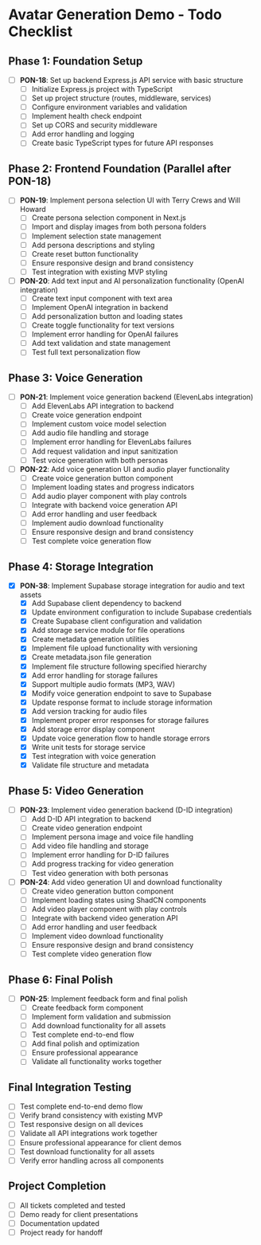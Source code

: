 # Avatar Generation Demo - Todo Checklist

## Phase 1: Foundation Setup
- [ ] **PON-18**: Set up backend Express.js API service with basic structure
  - [ ] Initialize Express.js project with TypeScript
  - [ ] Set up project structure (routes, middleware, services)
  - [ ] Configure environment variables and validation
  - [ ] Implement health check endpoint
  - [ ] Set up CORS and security middleware
  - [ ] Add error handling and logging
  - [ ] Create basic TypeScript types for future API responses

## Phase 2: Frontend Foundation (Parallel after PON-18)
- [ ] **PON-19**: Implement persona selection UI with Terry Crews and Will Howard
  - [ ] Create persona selection component in Next.js
  - [ ] Import and display images from both persona folders
  - [ ] Implement selection state management
  - [ ] Add persona descriptions and styling
  - [ ] Create reset button functionality
  - [ ] Ensure responsive design and brand consistency
  - [ ] Test integration with existing MVP styling

- [ ] **PON-20**: Add text input and AI personalization functionality (OpenAI integration)
  - [ ] Create text input component with text area
  - [ ] Implement OpenAI integration in backend
  - [ ] Add personalization button and loading states
  - [ ] Create toggle functionality for text versions
  - [ ] Implement error handling for OpenAI failures
  - [ ] Add text validation and state management
  - [ ] Test full text personalization flow

## Phase 3: Voice Generation
- [ ] **PON-21**: Implement voice generation backend (ElevenLabs integration)
  - [ ] Add ElevenLabs API integration to backend
  - [ ] Create voice generation endpoint
  - [ ] Implement custom voice model selection
  - [ ] Add audio file handling and storage
  - [ ] Implement error handling for ElevenLabs failures
  - [ ] Add request validation and input sanitization
  - [ ] Test voice generation with both personas

- [ ] **PON-22**: Add voice generation UI and audio player functionality
  - [ ] Create voice generation button component
  - [ ] Implement loading states and progress indicators
  - [ ] Add audio player component with play controls
  - [ ] Integrate with backend voice generation API
  - [ ] Add error handling and user feedback
  - [ ] Implement audio download functionality
  - [ ] Ensure responsive design and brand consistency
  - [ ] Test complete voice generation flow

## Phase 4: Storage Integration
- [x] **PON-38**: Implement Supabase storage integration for audio and text assets
  - [x] Add Supabase client dependency to backend
  - [x] Update environment configuration to include Supabase credentials
  - [x] Create Supabase client configuration and validation
  - [x] Add storage service module for file operations
  - [x] Create metadata generation utilities
  - [x] Implement file upload functionality with versioning
  - [x] Create metadata.json file generation
  - [x] Implement file structure following specified hierarchy
  - [x] Add error handling for storage failures
  - [x] Support multiple audio formats (MP3, WAV)
  - [x] Modify voice generation endpoint to save to Supabase
  - [x] Update response format to include storage information
  - [x] Add version tracking for audio files
  - [x] Implement proper error responses for storage failures
  - [x] Add storage error display component
  - [x] Update voice generation flow to handle storage errors
  - [x] Write unit tests for storage service
  - [x] Test integration with voice generation
  - [x] Validate file structure and metadata

## Phase 5: Video Generation
- [ ] **PON-23**: Implement video generation backend (D-ID integration)
  - [ ] Add D-ID API integration to backend
  - [ ] Create video generation endpoint
  - [ ] Implement persona image and voice file handling
  - [ ] Add video file handling and storage
  - [ ] Implement error handling for D-ID failures
  - [ ] Add progress tracking for video generation
  - [ ] Test video generation with both personas

- [ ] **PON-24**: Add video generation UI and download functionality
  - [ ] Create video generation button component
  - [ ] Implement loading states using ShadCN components
  - [ ] Add video player component with play controls
  - [ ] Integrate with backend video generation API
  - [ ] Add error handling and user feedback
  - [ ] Implement video download functionality
  - [ ] Ensure responsive design and brand consistency
  - [ ] Test complete video generation flow

## Phase 6: Final Polish
- [ ] **PON-25**: Implement feedback form and final polish
  - [ ] Create feedback form component
  - [ ] Implement form validation and submission
  - [ ] Add download functionality for all assets
  - [ ] Test complete end-to-end flow
  - [ ] Add final polish and optimization
  - [ ] Ensure professional appearance
  - [ ] Validate all functionality works together

## Final Integration Testing
- [ ] Test complete end-to-end demo flow
- [ ] Verify brand consistency with existing MVP
- [ ] Test responsive design on all devices
- [ ] Validate all API integrations work together
- [ ] Ensure professional appearance for client demos
- [ ] Test download functionality for all assets
- [ ] Verify error handling across all components

## Project Completion
- [ ] All tickets completed and tested
- [ ] Demo ready for client presentations
- [ ] Documentation updated
- [ ] Project ready for handoff 